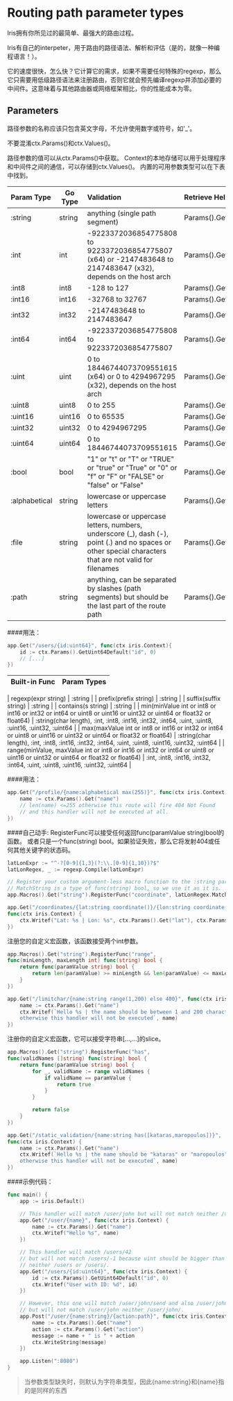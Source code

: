 # Routing path parameter types
Iris拥有你所见过的最简单、最强大的路由过程。

Iris有自己的interpeter，用于路由的路径语法、解析和评估（是的，就像一种编程语言！）。

它的速度很快，怎么快？它计算它的需求，如果不需要任何特殊的regexp，那么它只需要用低级路径语法来注册路由，否则它就会预先编译regexp并添加必要的中间件。这意味着与其他路由器或网络框架相比，你的性能成本为零。

## Parameters
路径参数的名称应该只包含英文字母，不允许使用数字或符号，如'_'。

不要混淆ctx.Params()和ctx.Values()。

路径参数的值可以从ctx.Params()中获取。
Context的本地存储可以用于处理程序和中间件之间的通信，可以存储到ctx.Values()。
内置的可用参数类型可以在下表中找到。

| Param Type | Go Type | Validation | Retrieve Helper |
| :----- | ---- | :---- | :---- |
| :string       | string  | anything \(single path segment\)                                                                                                                                 | Params\(\)\.Get       |
| :int          | int     | \-9223372036854775808 to 9223372036854775807 \(x64\) or \-2147483648 to 2147483647 \(x32\), depends on the host arch                                             | Params\(\)\.GetInt    |
| :int8         | int8    | \-128 to 127                                                                                                                                                     | Params\(\)\.GetInt8   |
| :int16        | int16   | \-32768 to 32767                                                                                                                                                 | Params\(\)\.GetInt16  |
| :int32        | int32   | \-2147483648 to 2147483647                                                                                                                                       | Params\(\)\.GetInt32  |
| :int64        | int64   | \-9223372036854775808 to 9223372036854775807                                                                                                                     | Params\(\)\.GetInt64  |
| :uint         | uint    | 0 to 18446744073709551615 \(x64\) or 0 to 4294967295 \(x32\), depends on the host arch                                                                           | Params\(\)\.GetUint   |
| :uint8        | uint8   | 0 to 255                                                                                                                                                         | Params\(\)\.GetUint8  |
| :uint16       | uint16  | 0 to 65535                                                                                                                                                       | Params\(\)\.GetUint16 |
| :uint32       | uint32  | 0 to 4294967295                                                                                                                                                  | Params\(\)\.GetUint32 |
| :uint64       | uint64  | 0 to 18446744073709551615                                                                                                                                        | Params\(\)\.GetUint64 |
| :bool         | bool    | "1" or "t" or "T" or "TRUE" or "true" or "True" or "0" or "f" or "F" or "FALSE" or "false" or "False"                                                            | Params\(\)\.GetBool   |
| :alphabetical | string  | lowercase or uppercase letters                                                                                                                                   | Params\(\)\.Get       |
| :file         | string  | lowercase or uppercase letters, numbers, underscore \(\_\), dash \(\-\), point \(\.\) and no spaces or other special characters that are not valid for filenames | Params\(\)\.Get       |
| :path         | string  | anything, can be separated by slashes \(path segments\) but should be the last part of the route path                                                            | Params\(\)\.Get       |

####用法：
```go
app.Get("/users/{id:uint64}", func(ctx iris.Context){
    id := ctx.Params().GetUint64Default("id", 0)
    // [...]
})
```

| Built\-in Func                                                                                                                   | Param Types                                                                                           |
|----------------------------------------------------------------------------------------------------------------------------------|-------------------------------------------------------------------------------------------------------|
| 
regexp\(expr string\)                                                                                                           | :string                                                                                               |
| 
prefix\(prefix string\)                                                                                                         | :string                                                                                               |
| 
suffix\(suffix string\)                                                                                                         | :string                                                                                               |
| 
contains\(s string\)                                                                                                            | :string                                                                                               |
| 
min\(minValue int or int8 or int16 or int32 or int64 or uint8 or uint16 or uint32 or uint64  or float32 or float64\)            | :string\(char length\), :int, :int8, :int16, :int32, :int64, :uint, :uint8, :uint16, :uint32, :uint64 |
| max\(maxValue int or int8 or int16 or int32 or int64 or uint8 or uint16 or uint32 or uint64 or float32 or float64\)              | :string\(char length\), :int, :int8, :int16, :int32, :int64, :uint, :uint8, :uint16, :uint32, :uint64 |
| 
range\(minValue, maxValue int or int8 or int16 or int32 or int64 or uint8 or uint16 or uint32 or uint64 or float32 or float64\) | :int, :int8, :int16, :int32, :int64, :uint, :uint8, :uint16, :uint32, :uint64                         |

####用法：
```go
app.Get("/profile/{name:alphabetical max(255)}", func(ctx iris.Context){
    name := ctx.Params().Get("name")
    // len(name) <=255 otherwise this route will fire 404 Not Found
    // and this handler will not be executed at all.
})
```
####自己动手:
RegisterFunc可以接受任何返回func(paramValue string)bool的函数。
或者只是一个func(string) bool。如果验证失败，那么它将发射404或任何其他关键字的状态码。
```go
latLonExpr := "^-?[0-9]{1,3}(?:\\.[0-9]{1,10})?$"
latLonRegex, _ := regexp.Compile(latLonExpr)

// Register your custom argument-less macro function to the :string param type.
// MatchString is a type of func(string) bool, so we use it as it is.
app.Macros().Get("string").RegisterFunc("coordinate", latLonRegex.MatchString)

app.Get("/coordinates/{lat:string coordinate()}/{lon:string coordinate()}",
func(ctx iris.Context) {
    ctx.Writef("Lat: %s | Lon: %s", ctx.Params().Get("lat"), ctx.Params().Get("lon"))
})
```
注册您的自定义宏函数，该函数接受两个int参数。
```go
app.Macros().Get("string").RegisterFunc("range",
func(minLength, maxLength int) func(string) bool {
    return func(paramValue string) bool {
        return len(paramValue) >= minLength && len(paramValue) <= maxLength
    }
})

app.Get("/limitchar/{name:string range(1,200) else 400}", func(ctx iris.Context) {
    name := ctx.Params().Get("name")
    ctx.Writef(`Hello %s | the name should be between 1 and 200 characters length
    otherwise this handler will not be executed`, name)
})
```
注册你的自定义宏函数，它可以接受字符串[...,...]的slice。
```go
app.Macros().Get("string").RegisterFunc("has",
func(validNames []string) func(string) bool {
    return func(paramValue string) bool {
        for _, validName := range validNames {
            if validName == paramValue {
                return true
            }
        }

        return false
    }
})

app.Get("/static_validation/{name:string has([kataras,maropoulos])}",
func(ctx iris.Context) {
    name := ctx.Params().Get("name")
    ctx.Writef(`Hello %s | the name should be "kataras" or "maropoulos"
    otherwise this handler will not be executed`, name)
})

```
####示例代码：
```go
func main() {
    app := iris.Default()

    // This handler will match /user/john but will not match neither /user/ or /user.
    app.Get("/user/{name}", func(ctx iris.Context) {
        name := ctx.Params().Get("name")
        ctx.Writef("Hello %s", name)
    })

    // This handler will match /users/42
    // but will not match /users/-1 because uint should be bigger than zero
    // neither /users or /users/.
    app.Get("/users/{id:uint64}", func(ctx iris.Context) {
        id := ctx.Params().GetUint64Default("id", 0)
        ctx.Writef("User with ID: %d", id)
    })

    // However, this one will match /user/john/send and also /user/john/everything/else/here
    // but will not match /user/john neither /user/john/.
    app.Post("/user/{name:string}/{action:path}", func(ctx iris.Context) {
        name := ctx.Params().Get("name")
        action := ctx.Params().Get("action")
        message := name + " is " + action
        ctx.WriteString(message)
    })

    app.Listen(":8080")
}
```
> 当参数类型缺失时，则默认为字符串类型，因此{name:string}和{name}指的是同样的东西



